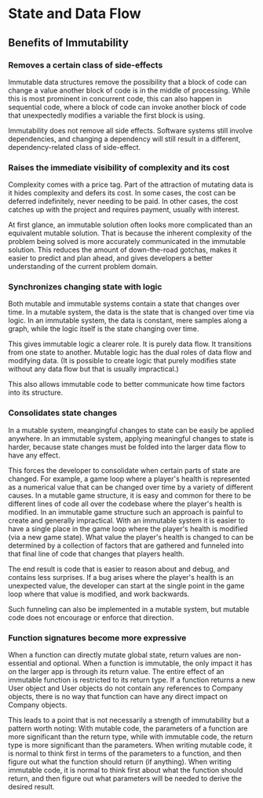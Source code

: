 # State and Data Flow

## Benefits of Immutability

### Removes a certain class of side-effects

Immutable data structures remove the possibility that a block of code can change a value another block of code is in the middle of processing.  While this is most prominent in concurrent code, this can also happen in sequential code, where a block of code can invoke another block of code that unexpectedly modifies a variable the first block is using.

Immutability does not remove all side effects.  Software systems still involve dependencies, and changing a dependency will still result in a different, dependency-related class of side-effect.

### Raises the immediate visibility of complexity and its cost

Complexity comes with a price tag.  Part of the attraction of mutating data is it hides complexity and defers its cost.  In some cases, the cost can be deferred indefinitely, never needing to be paid.  In other cases, the cost catches up with the project and requires payment, usually with interest.

At first glance, an immutable solution often looks more complicated than an equivalent mutable solution.  That is because the inherent complexity of the problem being solved is more accurately communicated in the immutable solution.  This reduces the amount of down-the-road gotchas, makes it easier to predict and plan ahead, and gives developers a better understanding of the current problem domain.

### Synchronizes changing state with logic

Both mutable and immutable systems contain a state that changes over time.  In a mutable system, the data is the state that is changed over time via logic.  In an immutable system, the data is constant, mere samples along a graph, while the logic itself is the state changing over time.

This gives immutable logic a clearer role.  It is purely data flow.  It transitions from one state to another.  Mutable logic has the dual roles of data flow and modifying data.  (It is possible to create logic that purely modifies state without any data flow but that is usually impractical.)

This also allows immutable code to better communicate how time factors into its structure.

### Consolidates state changes

In a mutable system, meangingful changes to state can be easily be applied anywhere.  In an immutable system, applying meaningful changes to state is harder, because state changes must be folded into the larger data flow to have any effect.

This forces the developer to consolidate when certain parts of state are changed.  For example, a game loop where a player's health is represented as a numerical value that can be changed over time by a variety of different causes.  In a mutable game structure, it is easy and common for there to be different lines of code all over the codebase where the player's health is modified.  In an immutable game structure such an approach is painful to create and generally impractical.  With an immutable system it is easier to have a single place in the game loop where the player's health is modified (via a new game state).  What value the player's health is changed to can be determined by a collection of factors that are gathered and funneled into that final line of code that changes that players health.

The end result is code that is easier to reason about and debug, and contains less surprises.  If a bug arises where the player's health is an unexpected value, the developer can start at the single point in the game loop where that value is modified, and work backwards.

Such funneling can also be implemented in a mutable system, but mutable code does not encourage or enforce that direction.

### Function signatures become more expressive

When a function can directly mutate global state, return values are non-essential and optional.  When a function is immutable, the only impact it has on the larger app is through its return value.  The entire effect of an immutable function is restricted to its return type.  If a function returns a new User object and User objects do not contain any references to Company objects, there is no way that function can have any direct impact on Company objects.

This leads to a point that is not necessarily a strength of immutability but a pattern worth noting: With mutable code, the parameters of a function are more significant than the return type, while with immutable code, the return type is more significant than the parameters.  When writing mutable code, it is normal to think first in terms of the parameters to a function, and then figure out what the function should return (if anything).  When writing immutable code, it is normal to think first about what the function should return, and then figure out what parameters will be needed to derive the desired result.